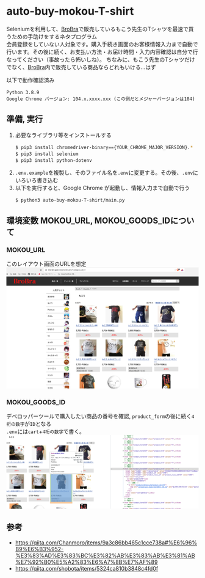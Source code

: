 # auto-buy-mokou-T-shirt
Seleniumを利用して、[BroBra](http://www.bro-bra.jp/)で販売しているもこう先生のTシャツを最速で買うための手助けをする~~ネタ~~プログラム\
会員登録をしていない人対象です。購入手続き画面のお客様情報入力まで自動で行います。その後に続く、お支払い方法・お届け時間・入力内容確認は自分で行なってください（事故ったら怖いしね）。
ちなみに、もこう先生のTシャツだけでなく、[BroBra](http://www.bro-bra.jp/)内で販売している商品ならどれもいける...はず

以下で動作確認済み
```
Python 3.8.9
Google Chrome バージョン: 104.x.xxxx.xxx (この例だとメジャーバージョンは104)
```

## 準備, 実行
1. 必要なライブラリ等をインストールする
    ```bash
    $ pip3 install chromedriver-binary=={YOUR_CHROME_MAJOR_VERSION}.*
    $ pip3 install selenium
    $ pip3 install python-dotenv
    ```
2. `.env.example`を複製し、そのファイル名を`.env`に変更する。その後、`.env`にいろいろ書き込む
3. 以下を実行すると、Google Chrome が起動し、情報入力まで自動で行う
    ```
    $ python3 auto-buy-mokou-T-shirt/main.py
    ```

## 環境変数 MOKOU_URL, MOKOU_GOODS_IDについて
### MOKOU_URL
このレイアウト画面のURLを想定
![MOKOU_URL](images/mokou_url.png)

### MOKOU_GOODS_ID
デベロッパーツールで購入したい商品の番号を確認, `product_form`の後に続く`4桁の数字`が`ID`となる\
`.env`には`cart`+`4桁の数字`で書く。
![MOKOU_GOODS_ID](images/mokou_goods_id.png)

## 参考
- https://qiita.com/Chanmoro/items/9a3c86bb465c1cce738a#%E6%96%B9%E6%B3%952-%E3%83%AD%E3%83%BC%E3%82%AB%E3%83%AB%E3%81%AB%E7%92%B0%E5%A2%83%E6%A7%8B%E7%AF%89
- https://qiita.com/shobota/items/5324ca810b3848c4fd0f